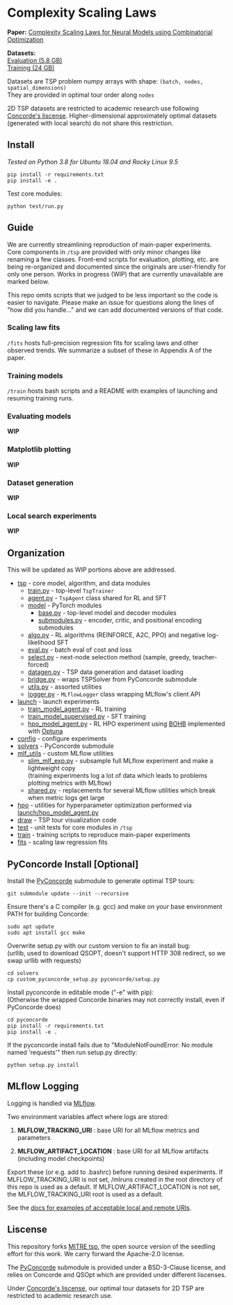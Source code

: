 # Complexity Scaling Laws
**Paper:** [Complexity Scaling Laws for Neural Models using Combinatorial Optimization](https://arxiv.org/abs/2506.12932)

**Datasets:**  
[Evaluation (5.8 GB)](https://doi.org/10.7294/29374511)  
[Training (24 GB)](https://doi.org/10.7294/29374535)

Datasets are TSP problem numpy arrays with shape: ```(batch, nodes, spatial_dimensions)```  
They are provided in optimal tour order along ```nodes```

2D TSP datasets are restricted to academic research use following [Concorde's liscense](https://www.math.uwaterloo.ca/tsp/concorde.html). Higher-dimensional approximately optimal datasets (generated with local search) do not share this restriction.

## Install
_Tested on Python 3.8 for Ubuntu 18.04 and Rocky Linux 9.5_
```
pip install -r requirements.txt
pip install -e .
```

Test core modules:
```
python test/run.py
```

## Guide
We are currently streamlining reproduction of main-paper experiments. Core components in ```/tsp``` are provided with only minor changes like renaming a few classes. Front-end scripts for evaluation, plotting, etc. are being re-organized and documented since the originals are user-friendly for only one person. Works in progress (WIP) that are currently unavailable are marked below.

This repo omits scripts that we judged to be less important so the code is easier to navigate. Please make an issue for questions along the lines of "how did you handle..." and we can add documented versions of that code.

### Scaling law fits
```/fits``` hosts full-precision regression fits for scaling laws and other observed trends. We summarize a subset of these in Appendix A of the paper.

### Training models
```/train``` hosts bash scripts and a README with examples of launching and resuming training runs.

### Evaluating models
**WIP**

### Matplotlib plotting
**WIP**

### Dataset generation
**WIP**

### Local search experiments
**WIP**


## Organization
This will be updated as WIP portions above are addressed.

- [tsp](./tsp) - core model, algorithm, and data modules
    - [train.py](./tsp/train.py) - top-level ```TspTrainer```
    - [agent.py](./tsp/agent.py) - ```TspAgent``` class shared for RL and SFT
    - [model](./tsp/model) - PyTorch modules
        - [base.py](./tsp/model/base.py) - top-level model and decoder modules
        - [submodules.py](./tsp/model/submodules.py) - encoder, critic, and positional encoding submodules
    - [algo.py](./tsp/algo.py) - RL algorithms (REINFORCE, A2C, PPO) and negative log-likelihood SFT
    - [eval.py](./tsp/eval.py) - batch eval of cost and loss
    - [select.py](./tsp/select.py) - next-node selection method (sample, greedy, teacher-forced)
    - [datagen.py](./tsp/datagen.py) - TSP data generation and dataset loading
    - [bridge.py](./tsp/bridge.py) - wraps TSPSolver from PyConcorde submodule
    - [utils.py](./tsp/utils.py) - assorted utilities
    - [logger.py](./tsp/.py) - ```MLflowLogger``` class wrapping MLflow's client API
- [launch](./launch) - launch experiments
    - [train_model_agent.py](./launch/train_model_agent.py) - RL training
    - [train_model_supervised.py](./launch/train_model_supervised.py) - SFT training
    - [hpo_model_agent.py](./launch/hpo_model_agent.py) - RL HPO experiment using [BOHB](https://arxiv.org/pdf/1807.01774) implemented with [Optuna](https://optuna.org/)
- [config](./config) - configure experiments
- [solvers](./solvers) - PyConcorde submodule
- [mlf_utils](./mlf_utils) - custom MLflow utilities
    - [slim_mlf_exp.py](./mlf_utils/slim_mlf_exp.py) - subsample full MLflow experiment and make a lightweight copy  
    (training experiments log a lot of data which leads to problems plotting metrics with MLflow)
    - [shared.py](./mlf_utils/shared.py) - replacements for several MLflow utilities which break when metric logs get large
- [hpo](./hpo) - utilities for hyperparameter optimization performed via [launch/hpo_model_agent.py](./launch/hpo_model_agent.py)
- [draw](./draw) - TSP tour visualization code
- [test](./test) - unit tests for core modules in ```/tsp```
- [train](./train) - training scripts to reproduce main-paper experiments
- [fits](./fits) - scaling law regression fits


## PyConcorde Install [Optional]

Install the [PyConcorde](https://github.com/jvkersch/pyconcorde) submodule to generate optimal TSP tours:
```
git submodule update --init --recursive
```
Ensure there's a C compiler (e.g. gcc) and make on your base environment PATH for building Concorde:
```
sudo apt update
sudo apt install gcc make
```
Overwrite setup.py with our custom version to fix an install bug:  
(urllib, used to download QSOPT, doesn't support HTTP 308 redirect, so we swap urllib with requests)
```
cd solvers
cp custom_pyconcorde_setup.py pyconcorde/setup.py
```
Install pyconcorde in editable mode ("-e" with pip):  
(Otherwise the wrapped Concorde binaries may not correctly install, even if PyConcorde does)
```
cd pyconcorde
pip install -r requirements.txt
pip install -e .
```
If the pyconcorde install fails due to "ModuleNotFoundError: No module named 'requests'" then run setup.py directly:
```
python setup.py install
```

## MLflow Logging
Logging is handled via [MLflow](https://mlflow.org/docs/latest/index.html).

Two environment variables affect where logs are stored:

1. **MLFLOW_TRACKING_URI** : base URI for all MLflow metrics and parameters

2. **MLFLOW_ARTIFACT_LOCATION** : base URI for all MLflow artifacts (including model checkpoints)

Export these (or e.g. add to .bashrc) before running desired experiments. If MLFLOW_TRACKING_URI is not set, /mlruns created in the root directory of this repo is used as a default. If MLFLOW_ARTIFACT_LOCATION is not set, the MLFLOW_TRACKING_URI root is used as a default.

See the [docs for examples of acceptable local and remote URIs](https://mlflow.org/docs/latest/python_api/mlflow.html?highlight=set_experiment#mlflow.set_tracking_uri).


## Liscense
This repository forks [MITRE tsp](https://github.com/mitre/tsp), the open source version of the seedling effort for this work. We carry forward the Apache-2.0 license.

The [PyConcorde](https://github.com/jvkersch/pyconcorde) submodule is provided under a BSD-3-Clause license, and relies on Concorde and QSOpt which are provided under different liscenses.

Under [Concorde's liscense](https://www.math.uwaterloo.ca/tsp/concorde.html), our optimal tour datasets for 2D TSP are restricted to academic research use.
